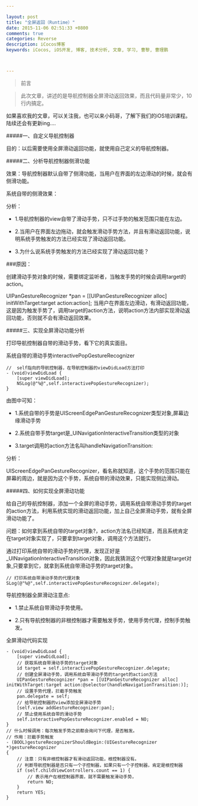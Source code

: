 ```yaml
---

layout: post
title: "全屏返回（Runtime）"
date: 2015-11-06 02:51:33 +0800
comments: true
categories: Reverse
description: iCocos博客
keywords: iCocos, iOS开发, 博客, 技术分析, 文章, 学习, 曹黎, 曹理鹏



---
```




> 前言

> 此次文章，讲述的是导航控制器全屏滑动返回效果，而且代码量非常少，10行内搞定。


如果喜欢我的文章，可以关注我，也可以来小码哥，了解下我们的iOS培训课程。陆续还会有更新ing....



<!--more-->




#####一、自定义导航控制器

目的：以后需要使用全屏滑动返回功能，就使用自己定义的导航控制器。

#####二、分析导航控制器侧滑功能

效果：导航控制器默认自带了侧滑功能，当用户在界面的左边滑动的时候，就会有侧滑功能。

系统自带的侧滑效果：


分析：

* 1.导航控制器的view自带了滑动手势，只不过手势的触发范围只能在左边。

* 2.当用户在界面左边拖动，就会触发滑动手势方法，并且有滑动返回功能，说明系统手势触发的方法已经实现了滑动返回功能。

* 3.为什么说系统手势触发的方法已经实现了滑动返回功能？

###原因：

创建滑动手势对象的时候，需要绑定监听者，当触发手势的时候会调用target的action。

UIPanGestureRecognizer *pan = [[UIPanGestureRecognizer alloc] initWithTarget:target action:action];
当用户在界面左边滑动，有滑动返回功能，这是因为触发手势了，调用target的action方法，说明action方法内部实现滑动返回功能，否则就不会有滑动返回效果。

#####三、实现全屏滑动功能分析

打印导航控制器自带的滑动手势，看下它的真实面目。

系统自带的滑动手势interactivePopGestureRecognizer

 
	//  self指向的导航控制器，在导航控制器的viewDidLoad方法打印 
	- (void)viewDidLoad { 
	    [super viewDidLoad]; 
	    NSLog(@"%@",self.interactivePopGestureRecognizer); 
	} 



由图中可知：

* 1.系统自带的手势是UIScreenEdgePanGestureRecognizer类型对象,屏幕边缘滑动手势

* 2.系统自带手势target是_UINavigationInteractiveTransition类型的对象

* 3.target调用的action方法名叫handleNavigationTransition:

分析：

UIScreenEdgePanGestureRecognizer，看名称就知道，这个手势的范围只能在屏幕的周边，就是因为这个手势，系统自带的滑动效果，只能实现侧边滑动。

#####四、如何实现全屏滑动功能

给自己的导航控制器，添加一个全屏的滑动手势，调用系统自带滑动手势的target的action方法，利用系统实现的滑动返回功能，加上自己全屏滑动手势，就有全屏滑动功能了。

问题：如何拿到系统自带的target对象?，action方法名已经知道，而且系统肯定在target对象实现了，只要拿到target对象，调用这个方法就行。

通过打印系统自带的滑动手势的代理，发现正好是_UINavigationInteractiveTransition对象，因此我猜测这个代理对象就是target对象,只要拿到它，就拿到系统自带滑动手势的target对象。

	// 打印系统自带滑动手势的代理对象 
	SLog(@"%@",self.interactivePopGestureRecognizer.delegate); 


导航控制器全屏滑动注意点:

* 1.禁止系统自带滑动手势使用。

* 2.只有导航控制器的非根控制器才需要触发手势，使用手势代理，控制手势触发。

全屏滑动代码实现

	- (void)viewDidLoad { 
	    [super viewDidLoad]; 
	    // 获取系统自带滑动手势的target对象 
	    id target = self.interactivePopGestureRecognizer.delegate; 
	    // 创建全屏滑动手势，调用系统自带滑动手势的target的action方法 
	    UIPanGestureRecognizer *pan = [[UIPanGestureRecognizer alloc] initWithTarget:target action:@selector(handleNavigationTransition:)]; 
	    // 设置手势代理，拦截手势触发 
	    pan.delegate = self; 
	    // 给导航控制器的view添加全屏滑动手势 
	    [self.view addGestureRecognizer:pan]; 
	    // 禁止使用系统自带的滑动手势 
	    self.interactivePopGestureRecognizer.enabled = NO; 
	} 
	// 什么时候调用：每次触发手势之前都会询问下代理，是否触发。 
	// 作用：拦截手势触发 
	- (BOOL)gestureRecognizerShouldBegin:(UIGestureRecognizer *)gestureRecognizer 
	{ 
	    // 注意：只有非根控制器才有滑动返回功能，根控制器没有。 
	    // 判断导航控制器是否只有一个子控制器，如果只有一个子控制器，肯定是根控制器 
	    if (self.childViewControllers.count == 1) { 
	        // 表示用户在根控制器界面，就不需要触发滑动手势， 
	        return NO; 
	    } 
	    return YES; 
	} 
